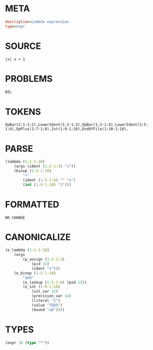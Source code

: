 # META
~~~ini
description=Lambda expression
type=expr
~~~
# SOURCE
~~~roc
|x| x + 1
~~~
# PROBLEMS
~~~txt
NIL
~~~
# TOKENS
~~~zig
OpBar(1:1-1:2),LowerIdent(1:2-1:3),OpBar(1:3-1:4),LowerIdent(1:5-1:6),OpPlus(1:7-1:8),Int(1:9-1:10),EndOfFile(1:10-1:10),
~~~
# PARSE
~~~clojure
(lambda (1:1-1:10)
	(args (ident (1:2-1:3) "x"))
	(binop (1:5-1:10)
		"+"
		(ident (1:5-1:6) "" "x")
		(int (1:9-1:10) "1")))
~~~
# FORMATTED
~~~roc
NO CHANGE
~~~
# CANONICALIZE
~~~clojure
(e_lambda (1:1-1:10)
	(args
		(p_assign (1:2-1:3)
			(pid 12)
			(ident "x")))
	(e_binop (1:5-1:10)
		"add"
		(e_lookup (1:5-1:6) (pid 12))
		(e_int (1:9-1:10)
			(int_var 15)
			(precision_var 14)
			(literal "1")
			(value "TODO")
			(bound "u8"))))
~~~
# TYPES
~~~clojure
(expr 18 (type "*"))
~~~